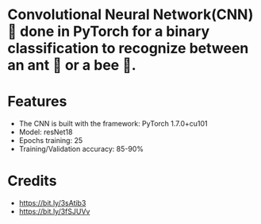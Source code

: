# Convolutional Neural Network(CNN)🧠 done in PyTorch for a binary classification to recognize between an ant 🐜 or a bee 🐝.

# Features
- The CNN is built with the framework: PyTorch 1.7.0+cu101
- Model: resNet18
- Epochs training: 25
- Training/Validation accuracy: 85-90%

# Credits
- https://bit.ly/3sAtib3
- https://bit.ly/3fSJUVv
